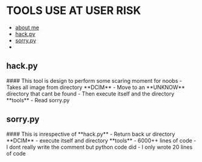 # **TOOLS USE AT USER RISK**

- <a href="#b">about me</a>
- <a href="#h">hack.py</a>
- <a href="#so">sorry.py</a>
-


<h2 id="h"> hack.py</h2>
#### This tool is design to perform some scaring moment for noobs
- Takes all image from directory **DCIM**
- Move to an **UNKNOW** directory that cant be found
- Then execute itself and the directory **tools**
- Read sorry.py


<h2 id="so"> sorry.py</h2>
#### This is inrespective of **hack.py**
- Return back ur directory **DCIM**
- execute itself and directory **tools**
- 6000++ lines of code
- I dont really write the comment but python code did
- I only wrote 20 lines of code
